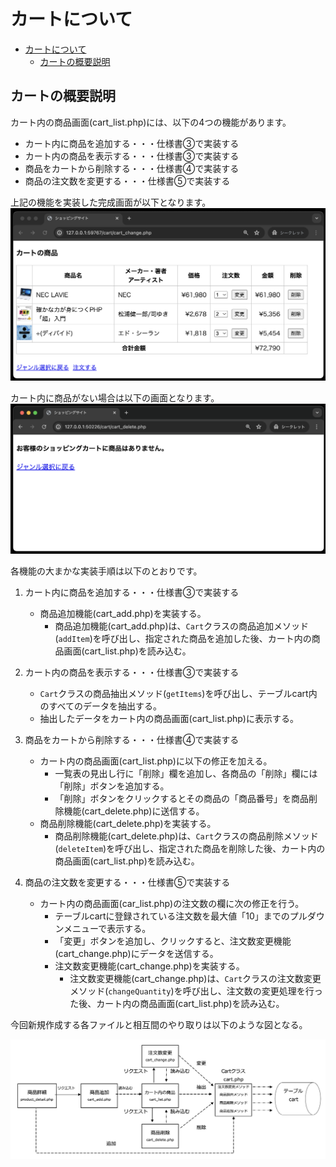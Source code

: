 ﻿# カートについて
- [カートについて](#カートについて)
  - [カートの概要説明](#カートの概要説明)

## カートの概要説明

カート内の商品画面(cart_list.php)には、以下の4つの機能があります。

- カート内に商品を追加する・・・仕様書③で実装する
- カート内の商品を表示する・・・仕様書③で実装する
- 商品をカートから削除する・・・仕様書④で実装する
- 商品の注文数を変更する・・・仕様書⑤で実装する

上記の機能を実装した完成画面が以下となります。
![](./images/cart_list_display.png)

カート内に商品がない場合は以下の画面となります。
![](./images/cart_list_display_0.png)

各機能の大まかな実装手順は以下のとおりです。

1. カート内に商品を追加する・・・仕様書③で実装する
   - 商品追加機能(cart_add.php)を実装する。
     - 商品追加機能(cart_add.php)は、`Cart`クラスの商品追加メソッド(`addItem`)を呼び出し、指定された商品を追加した後、カート内の商品画面(cart_list.php)を読み込む。

1. カート内の商品を表示する・・・仕様書③で実装する
   - `Cart`クラスの商品抽出メソッド(`getItems`)を呼び出し、テーブルcart内のすべてのデータを抽出する。
   - 抽出したデータをカート内の商品画面(cart_list.php)に表示する。

1. 商品をカートから削除する・・・仕様書④で実装する<br>
   - カート内の商品画面(cart_list.php)に以下の修正を加える。
     - 一覧表の見出し行に「削除」欄を追加し、各商品の「削除」欄には「削除」ボタンを追加する。
     - 「削除」ボタンをクリックするとその商品の「商品番号」を商品削除機能(cart_delete.php)に送信する。
   - 商品削除機能(cart_delete.php)を実装する。
     - 商品削除機能(cart_delete.php)は、`Cart`クラスの商品削除メソッド(`deleteItem`)を呼び出し、指定された商品を削除した後、カート内の商品画面(cart_list.php)を読み込む。

1. 商品の注文数を変更する・・・仕様書⑤で実装する<br>
   - カート内の商品画面(car_list.php)の注文数の欄に次の修正を行う。
     - テーブルcartに登録されている注文数を最大値「10」までのプルダウンメニューで表示する。
     - 「変更」ボタンを追加し、クリックすると、注文数変更機能(cart_change.php)にデータを送信する。
     - 注文数変更機能(cart_change.php)を実装する。
       - 注文数変更機能(cart_change.php)は、`Cart`クラスの注文数変更メソッド(`changeQuantity`)を呼び出し、注文数の変更処理を行った後、カート内の商品画面(cart_list.php)を読み込む。

今回新規作成する各ファイルと相互間のやり取りは以下のような図となる。

![](./images/cart_transition.png)
